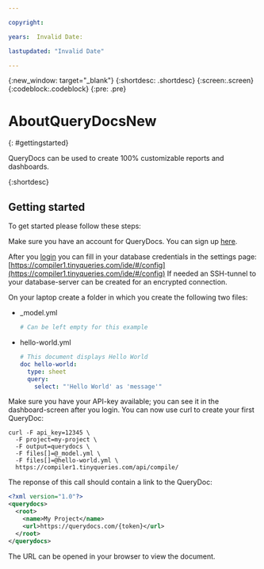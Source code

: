 ```yaml
---

copyright:

years:  Invalid Date:

lastupdated: "Invalid Date"

---
```


{:new_window: target="_blank"}
{:shortdesc: .shortdesc}
{:screen:.screen}
{:codeblock:.codeblock}
{:pre: .pre}

# AboutQueryDocsNew
{: #gettingstarted}

QueryDocs can be used to create 100% customizable reports and dashboards.

{:shortdesc}

## Getting started

To get started please follow these steps:

Make sure you have an account for QueryDocs. You can sign up [here](https://www.tinyqueries.com/signup).

After you [login](https://www.tinyqueries.com/login) you can fill in your database credentials in the settings page: [https://compiler1.tinyqueries.com/ide/#/config](https://compiler1.tinyqueries.com/ide/#/config) 
If needed an SSH-tunnel to your database-server can be created for an encrypted connection.

On your laptop create a folder in which you create the following two files:

* _model.yml
  ```yaml
  # Can be left empty for this example
  ```


* hello-world.yml
  ```yaml
  # This document displays Hello World
  doc hello-world:
    type: sheet
    query:
      select: "'Hello World' as 'message'"

Make sure you have your API-key available; you can see it in the dashboard-screen after you login. You can now use curl to create your first QueryDoc:

```
curl -F api_key=12345 \
  -F project=my-project \
  -F output=querydocs \
  -F files[]=@_model.yml \
  -F files[]=@hello-world.yml \
  https://compiler1.tinyqueries.com/api/compile/
```

The reponse of this call should contain a link to the QueryDoc:

```xml
<?xml version="1.0"?>
<querydocs>
  <root>
    <name>My Project</name>
    <url>https://querydocs.com/{token}</url>
  </root>
</querydocs>
```

The URL can be opened in your browser to view the document.

